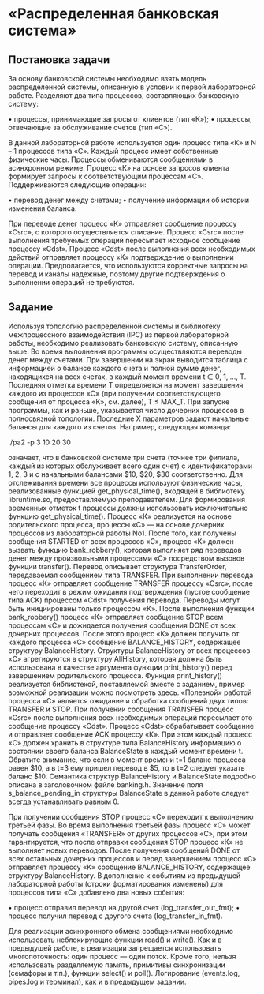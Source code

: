 # «Распределенная банковская система»
## Постановка задачи
За основу банковской системы необходимо взять модель распределенной системы,
описанную в условии к первой лабораторной работе. Разделяют два типа процессов,
составляющих банковскую систему:

• процессы, принимающие запросы от клиентов (тип «К»);
• процессы, отвечающие за обслуживание счетов (тип «С»).

В данной лабораторной работе используется один процесс типа «К» и N – 1
процессов типа «C». Каждый процесс имеет собственные физические часы. Процессы
обмениваются сообщениями в асинхронном режиме.
Процесс «К» на основе запросов клиента формирует запросы к соответствующим
процессам «С». Поддерживаются следующие операции:

• перевод денег между счетами;
• получение информации об истории изменения баланса.

При переводе денег процесс «K» отправляет сообщение процессу «Сsrc», с которого
осуществляется списание. Процесс «Csrc» после выполнения требуемых операций
пересылает исходное сообщение процессу «Сdst». Процесс «Сdst» после выполнения всех
необходимых действий отправляет процессу «K» подтверждение о выполнении операции.
Предполагается, что используются корректные запросы на перевод и каналы надежные,
поэтому другие подтверждения о выполнении операций не требуются.

## Задание
Используя топологию распределенной системы и библиотеку межпроцессного
взаимодействия (IPC) из первой лабораторной работы, необходимо реализовать
банковскую систему, описанную выше.
Во время выполнения программы осуществляются переводы денег между счетами.
При завершении на экран выводится таблица с информацией о балансе каждого счета и
полной сумме денег, находящихся на всех счетах, в каждый момент времени t ∈ 0, 1, ..., T.
Последняя отметка времени T определяется на момент завершения каждого из процессов
«C» (при получении соответствующего сообщения от процесса «К», см. далее), T ≤
MAX_T.
При запуске программы, как и раньше, указывается число дочерних процессов в
полносвязной топологии. Последние X параметров задают начальные балансы для
каждого из счетов. Например, следующая команда:

./pa2 -p 3 10 20 30

означает, что в банковской системе три счета (точнее три филиала, каждый из
которых обслуживает всего один счет) с идентификаторами 1, 2, 3 и с начальными
балансами $10, $20, $30 соответственно.
Для отслеживания времени все процессы используют физические часы,
реализованные функцией get_physical_time(), входящей в библиотеку libruntime.so,
предоставляемую преподавателем. Для формирования временных отметок t процессы
должны использовать исключительно функцию get_physical_time().
Процесс «К» реализуется на основе родительского процесса, процессы «С» — на
основе дочерних процессов из лабораторной работы No1. После того, как получены
сообщения STARTED от всех процессов «С», процесс «К» должен вызвать функцию
bank_robbery(), которая выполняет ряд переводов денег между произвольными
процессами «С» посредством вызовов функции transfer(). Перевод описывает структура
TransferOrder, передаваемая сообщением типа TRANSFER. При выполнении перевода
процесс «К» отправляет сообщение TRANSFER процессу «Csrc», после чего переходит в
режим ожидания подтверждения (пустое сообщение типа ACK) процессом «Сdst»
получения перевода. Переводы могут быть инициированы только процессом «К».
После выполнения функции bank_robbery() процесс «К» отправляет сообщение
STOP всем процессам «С» и дожидается получения сообщения DONE от всех дочерних
процессов. После этого процесс «К» должен получить от каждого процесса «С»
сообщение BALANCE_HISTORY, содержащее структуру BalanceHistory. Структуры
BalanceHistory от всех процессов «С» агрегируются в структуру AllHistory, которая
должна быть использована в качестве аргумента функции print_history() перед
завершением родительского процесса. Функция print_history() реализуется библиотекой,
поставляемой вместе с заданием, пример возможной реализации можно посмотреть здесь.
«Полезной» работой процесса «С» является ожидание и обработка сообщений двух
типов: TRANSFER и STOP. При получении сообщения TRANSFER процесс «Csrc» после
выполнения всех необходимых операций пересылает это сообщение процессу «Cdst».
Процесс «Cdst» обрабатывает сообщение и отправляет сообщение ACK процессу «К». При
этом каждый процесс «С» должен хранить в структуре типа BalanceHistory информацию о
состоянии своего баланса BalanceState в каждый момент времени t. Обратите внимание,
что если в момент времени t=1 баланс процесса равен $10, а в t=3 ему пришел перевод в
$5, то в t=2 следует указать баланс $10. Семантика структур BalanceHistory и BalanceState
подробно описана в заголовочном файле banking.h. Значение поля s_balance_pending_in
структуры BalanceState в данной работе следует всегда устанавливать равным 0.

При получении сообщения STOP процесс «С» переходит к выполнению третьей
фазы. Во время выполнения третьей фазы процесс «С» может получать сообщения
«TRANSFER» от других процессов «С», при этом гарантируется, что после отправки
сообщения STOP процесс «К» не выполняет новых переводов. После получения
сообщений DONE от всех остальных дочерних процессов и перед завершением процесс «С»
отправляет процессу «К» сообщение BALANCE_HISTORY, содержащее структуру
BalanceHistory.
В дополнение к событиям из предыдущей лабораторной работы (строки
форматирования изменены) для процессов типа «С» добавлено два новых события:

• процесс отправил перевод на другой счет (log_transfer_out_fmt);
• процесс получил перевод с другого счета (log_transfer_in_fmt).

Для реализации асинхронного обмена сообщениями необходимо использовать
неблокирующие функции read() и write(). Как и в предыдущей работе, в реализации
запрещается использовать многопоточность: один процесс — один поток. Кроме того,
нельзя использовать разделяемую память, примитивы синхронизации (семафоры и т.п.),
функции select() и poll(). Логирование (events.log, pipes.log и терминал), как и в
предыдущем задании.
